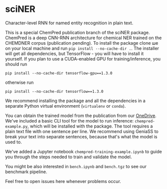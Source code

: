 # sciNER
Character-level RNN for named entity recognition in plain text.

This is a special ChemPred publication branch of the sciNER package. ChemPred
is a deep CNN-RNN architecture for chemical NER trained on the CHEMDNER corpus
(publication pending). To install the package clone ше on your local machine
and run `pip install --no-cache-dir .`. The installer will get all dependencies,
but TensorFlow - you will have to install it yourself. If you plan to use a
CUDA-enabled GPU for training/inference, you should run 
```
pip install --no-cache-dir tensorflow-gpu==1.3.0
```
otherwise run
```
pip install --no-cache-dir tensorflow==1.3.0
```
We recommend installing the package and all the dependencies in a separate
Python virtual environment (`virtualenv` or `conda`).

You can obtain the trained model from the publication from our 
[OneDrive](https://1drv.ms/u/s!AlQ-UsUDf6TWgs4if4XEQ4mpz-TJog).
We've included a basic CLI tool for the model to run inference: `chempred-example.py`, 
which will be installed with the package. The tool requires a plain text file with 
one sentence per line. We recommend using GeniaSS to break your text into separate 
sentences, because that's what the model is used to.

We've added a Jupyter notebook `chempred-training-example.ipynb` to guide you through 
the steps needed to train and validate the model.

You might be also interested in `bench.ipynb` and `bench.tgz` to see our benchmark pipeline.

Feel free to open issues here whenever problems occur.
